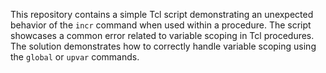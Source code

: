 This repository contains a simple Tcl script demonstrating an unexpected behavior of the `incr` command when used within a procedure. The script showcases a common error related to variable scoping in Tcl procedures. The solution demonstrates how to correctly handle variable scoping using the `global` or `upvar` commands.